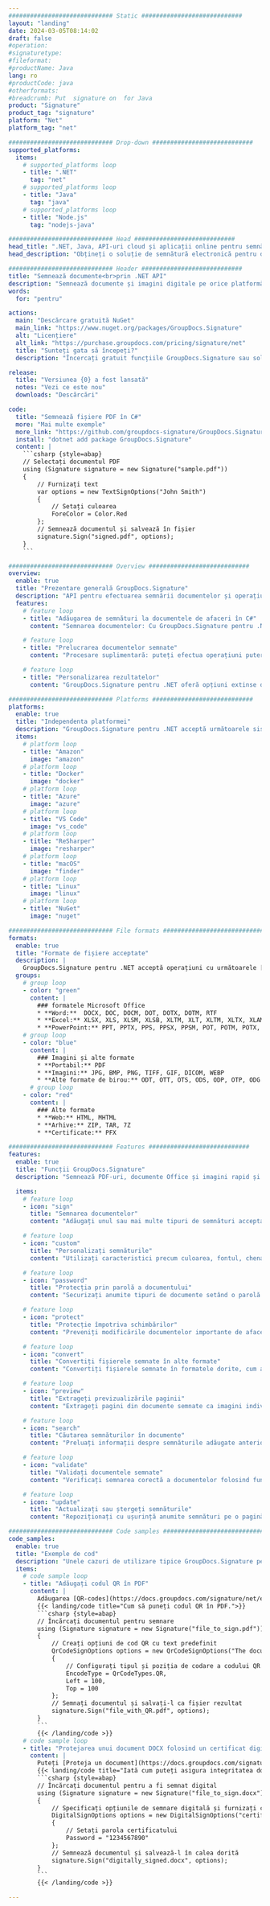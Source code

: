 ```yaml
---
############################# Static ############################
layout: "landing"
date: 2024-03-05T08:14:02
draft: false
#operation: 
#signaturetype: 
#fileformat: 
#productName: Java
lang: ro
#productCode: java
#otherformats: 
#breadcrumb: Put  signature on  for Java
product: "Signature"
product_tag: "signature"
platform: "Net"
platform_tag: "net"

############################# Drop-down ############################
supported_platforms:
  items:
    # supported_platforms loop
    - title: ".NET"
      tag: "net"
    # supported_platforms loop
    - title: "Java"
      tag: "java"
    # supported_platforms loop
    - title: "Node.js"
      tag: "nodejs-java"

############################# Head ############################
head_title: ".NET, Java, API-uri cloud și aplicații online pentru semnătura documentelor"
head_description: "Obțineți o soluție de semnătură electronică pentru documente all-in-one pentru .NET, Java și aplicații bazate pe cloud. Semnează online formate comune de documente folosind funcția simplă de glisare și plasare"

############################# Header ############################
title: "Semnează documente<br>prin .NET API"
description: "Semnează documente și imagini digitale pe orice platformă folosind API-urile noastre flexibile și soluțiile bazate pe aplicații pentru programatori și utilizatori finali."
words:
  for: "pentru"

actions:
  main: "Descărcare gratuită NuGet"
  main_link: "https://www.nuget.org/packages/GroupDocs.Signature"
  alt: "Licențiere"
  alt_link: "https://purchase.groupdocs.com/pricing/signature/net"
  title: "Sunteți gata să începeți?"
  description: "Încercați gratuit funcțiile GroupDocs.Signature sau solicitați o licență"

release:
  title: "Versiunea {0} a fost lansată"
  notes: "Vezi ce este nou"
  downloads: "Descărcări"

code:
  title: "Semnează fișiere PDF în C#"
  more: "Mai multe exemple"
  more_link: "https://github.com/groupdocs-signature/GroupDocs.Signature-for-.NET"
  install: "dotnet add package GroupDocs.Signature"
  content: |
    ```csharp {style=abap}   
    // Selectați documentul PDF
    using (Signature signature = new Signature("sample.pdf"))
    {
        // Furnizați text
        var options = new TextSignOptions("John Smith")
        {
            // Setați culoarea
            ForeColor = Color.Red
        };
        // Semnează documentul și salvează în fișier
        signature.Sign("signed.pdf", options);
    }
    ```

############################# Overview ############################
overview:
  enable: true
  title: "Prezentare generală GroupDocs.Signature"
  description: "API pentru efectuarea semnării documentelor și operațiunilor conexe în aplicațiile .NET"
  features:
    # feature loop
    - title: "Adăugarea de semnături la documentele de afaceri în C#"
      content: "Semnarea documentelor: Cu GroupDocs.Signature pentru .NET, puteți adăuga diferite tipuri de semnături, cum ar fi text, imagini, coduri de bare și certificate digitale, la documentele PDF și Office. Acest API vă permite să vă semnați documentele cu aproape orice tip de date, inclusiv metadate ascunse."

    # feature loop
    - title: "Prelucrarea documentelor semnate"
      content: "Procesare suplimentară: puteți efectua operațiuni puternice pe documente semnate folosind GroupDocs.Signature. Aceasta include căutarea semnăturilor existente în documentele de afaceri și verificarea lor folosind criterii specifice. În plus, puteți prelua informații despre document și pagini de previzualizare prin intermediul acestui API .NET."

    # feature loop
    - title: "Personalizarea rezultatelor"
      content: "GroupDocs.Signature pentru .NET oferă opțiuni extinse de personalizare. Puteți poziționa cu precizie semnăturile oriunde pe pagina unui document și puteți ajusta aspectul acestora folosind o varietate de setări. În plus, acest API acceptă salvarea documentelor procesate într-o gamă largă de formate acceptate."

############################# Platforms ############################
platforms:
  enable: true
  title: "Independenta platformei"
  description: "GroupDocs.Signature pentru .NET acceptă următoarele sisteme de operare, cadre și manageri de pachete"
  items:
    # platform loop
    - title: "Amazon"
      image: "amazon"
    # platform loop
    - title: "Docker"
      image: "docker"
    # platform loop
    - title: "Azure"
      image: "azure"
    # platform loop
    - title: "VS Code"
      image: "vs_code"
    # platform loop
    - title: "ReSharper"
      image: "resharper"
    # platform loop
    - title: "macOS"
      image: "finder"
    # platform loop
    - title: "Linux"
      image: "linux"
    # platform loop
    - title: "NuGet"
      image: "nuget"

############################# File formats ############################
formats:
  enable: true
  title: "Formate de fișiere acceptate"
  description: |
    GroupDocs.Signature pentru .NET acceptă operațiuni cu următoarele [formate de fișiere](https://docs.groupdocs.com/signature/net/supported-document-formats/).
  groups:
    # group loop
    - color: "green"
      content: |
        ### formatele Microsoft Office
        * **Word:**  DOCX, DOC, DOCM, DOT, DOTX, DOTM, RTF
        * **Excel:** XLSX, XLS, XLSM, XLSB, XLTM, XLT, XLTM, XLTX, XLAM, SXC, SpreadsheetML
        * **PowerPoint:** PPT, PPTX, PPS, PPSX, PPSM, POT, POTM, POTX, PPTM
    # group loop
    - color: "blue"
      content: |
        ### Imagini și alte formate
        * **Portabil:** PDF
        * **Imagini:** JPG, BMP, PNG, TIFF, GIF, DICOM, WEBP
        * **Alte formate de birou:** ODT, OTT, OTS, ODS, ODP, OTP, ODG
      # group loop
    - color: "red"
      content: |
        ### Alte formate
        * **Web:** HTML, MHTML
        * **Arhive:** ZIP, TAR, 7Z
        * **Certificate:** PFX

############################# Features ############################
features:
  enable: true
  title: "Funcții GroupDocs.Signature"
  description: "Semnează PDF-uri, documente Office și imagini rapid și precis"

  items:
    # feature loop
    - icon: "sign"
      title: "Semnarea documentelor"
      content: "Adăugați unul sau mai multe tipuri de semnături acceptate cu precizie la orice poziție specificată pe documentele de afaceri."

    # feature loop
    - icon: "custom"
      title: "Personalizați semnăturile"
      content: "Utilizați caracteristici precum culoarea, fontul, chenarul, rotația etc., pentru a configura aspectul semnăturilor."

    # feature loop
    - icon: "password"
      title: "Protecția prin parolă a documentului"
      content: "Securizați anumite tipuri de documente setând o parolă după semnare."

    # feature loop
    - icon: "protect"
      title: "Protecție împotriva schimbărilor"
      content: "Preveniți modificările documentelor importante de afaceri după ce adăugați o semnătură cu un certificat digital."

    # feature loop
    - icon: "convert"
      title: "Convertiți fișierele semnate în alte formate"
      content: "Convertiți fișierele semnate în formatele dorite, cum ar fi salvarea unui document Word ca PDF."

    # feature loop
    - icon: "preview"
      title: "Extrageți previzualizările paginii"
      content: "Extrageți pagini din documente semnate ca imagini individuale pentru procesări viitoare."

    # feature loop
    - icon: "search"
      title: "Căutarea semnăturilor în documente"
      content: "Preluați informații despre semnăturile adăugate anterior în anumite documente."

    # feature loop
    - icon: "validate"
      title: "Validați documentele semnate"
      content: "Verificați semnarea corectă a documentelor folosind funcții de validare."

    # feature loop
    - icon: "update"
      title: "Actualizați sau ștergeți semnăturile"
      content: "Repoziționați cu ușurință anumite semnături pe o pagină, modificați-le textul sau ștergeți-le fără probleme."

############################# Code samples ############################
code_samples:
  enable: true
  title: "Exemple de cod"
  description: "Unele cazuri de utilizare tipice GroupDocs.Signature pentru operațiuni .NET"
  items:
    # code sample loop
    - title: "Adăugați codul QR în PDF"
      content: |
        Adăugarea [QR-codes](https://docs.groupdocs.com/signature/net/esign-document-with-qr-code-signature/) la anumite pagini de documente PDF poate îmbunătăți procesele de afaceri. Mai jos este un exemplu despre cum să adăugați un cod QR utilizând GroupDocs.Signature.
        {{< landing/code title="Cum să puneți codul QR în PDF.">}}
        ```csharp {style=abap}
        // Încărcați documentul pentru semnare
        using (Signature signature = new Signature("file_to_sign.pdf"))
        {
            // Creați opțiuni de cod QR cu text predefinit
            QrCodeSignOptions options = new QrCodeSignOptions("The document is approved by John Smith")
            {
                // Configurați tipul și poziția de codare a codului QR pe ​​pagină
                EncodeType = QrCodeTypes.QR,
                Left = 100,
                Top = 100
            };
            // Semnați documentul și salvați-l ca fișier rezultat
            signature.Sign("file_with_QR.pdf", options);
        }
        ```
        {{< /landing/code >}}
    # code sample loop
    - title: "Protejarea unui document DOCX folosind un certificat digital"
      content: |
        Puteți [Proteja un document](https://docs.groupdocs.com/signature/net/esign-document-with-digital-signature/) folosind semnături personale sau corporative stocate ca certificate digitale. Astfel de documente protejate nu pot fi modificate fără invalidarea semnăturii.
        {{< landing/code title="Iată cum puteți asigura integritatea documentului.">}}
        ```csharp {style=abap}   
        // Încărcați documentul pentru a fi semnat digital
        using (Signature signature = new Signature("file_to_sign.docx"))
        {
            // Specificați opțiunile de semnare digitală și furnizați calea către fișierul de certificat
            DigitalSignOptions options = new DigitalSignOptions("certificate.pfx")
            {
                // Setați parola certificatului
                Password = "1234567890"
            };
            // Semnează documentul și salvează-l în calea dorită
            signature.Sign("digitally_signed.docx", options);
        }
        ```
        {{< /landing/code >}}

---
```

